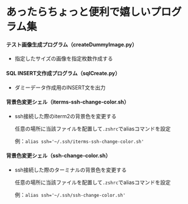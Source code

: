 # あったらちょっと便利で嬉しいプログラム集

#### テスト画像生成プログラム（createDummyImage.py）
- 指定したサイズの画像を指定枚数作成する

#### SQL INSERT文作成プログラム（sqlCreate.py）
- ダミーデータ作成用のINSERT文を出力

#### 背景色変更シェル（iterms-ssh-change-color.sh）
- ssh接続した際のiterm2の背景色を変更する

  任意の場所に当該ファイルを配置して`.zshrc`でaliasコマンドを設定
  
  例：`alias ssh='~/.ssh/iterms-ssh-change-color.sh'`

#### 背景色変更シェル（ssh-change-color.sh）
- ssh接続した際のターミナルの背景色を変更する

  任意の場所に当該ファイルを配置して`.zshrc`でaliasコマンドを設定
  
  例：`alias ssh='~/.ssh/ssh-change-color.sh'`
